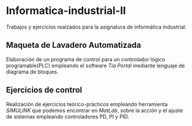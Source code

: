 # Informatica-industrial-II
 Trabajos y ejercicios realzados para la asignatura de informática industrial.
 
## Maqueta de Lavadero Automatizada
Elaboración de un programa de control para un controlador lógico programable(PLC) empleando el software *_Tia Portal_* mediante lenguaje de diagrama de bloques.
 
## Ejercicios de control
Realización de ejercicios teórico-prácticos empleando herramienta *SIMULINK* que podemos encontrar en *MatLab*, sobre la acción y el ajuste de sistemas empleando controladores PD, PI y PID.
